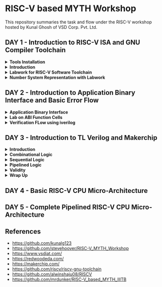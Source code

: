 # RISC-V based MYTH Workshop

This repository summaries the task and flow under the RISC-V workshop hosted by Kunal Ghosh of VSD Corp. Pvt. Ltd. 


## DAY 1 - Introduction to RISC-V ISA and GNU Compiler Toolchain

<details>
<summary><strong>Tools Installation</strong></summary>

Under this section, we go over the necessary tool installations for RISC-V based MYTH workshop. The system used is Zorin OS 16.3, and kernel version - 5.15.0-50-generic.

- Follow the steps.

```bash
sudo apt install libboost-all-dev
git clone https://github.com/kunalg123/riscv_workshop_collaterals.git
cd riscv_workshop_collaterals
chmod +x run.sh
./run.sh
```

- Once run, a make error occurs. It is ignored and and the following commands are given

 ```bash
cd ~/riscv_toolchain/iverilog/
git checkout --track -b v10-branch origin/v10-branch
git pull 
chmod 777 autoconf.sh 
./autoconf.sh 
./configure 
make
sudo make install
```


- Now set the PATH variable in .bashrc file

```bash
gedit .bashrchttps://vsdiat.com/home
#Instead of shant put your username
export PATH="/home/shant/riscv_toolchain/riscv64-unknown-elf-gcc-8.3.0-2019.08.0-x86_64-linux-ubuntu14/bin:$PATH" 
source .bashrc
```
 
</details>


<details>
<summary><strong>Introduction</strong></summary>

RISC-V is an open-source instruction set architecture (ISA) for computer processors. An instruction set architecture defines the set of instructions that a processor can execute and the organization and behaviour of those instructions. RISC-V is unique in that any single company or organization does not own it. and it is freely available for anyone to use, modify, and implement without the need for licensing fees or proprietary restrictions.

![risc1](https://github.com/Shant1R/RISC-V/assets/59409568/a9782f60-fa86-454a-af08-6a7d56a4c4e2)
 
 - Application software (apps) and hardware are linked by 'system software'.There are various layers of **system software**. This includes major components like Compiler and Assembler.
 - The compiler compiles high-level codes like C and C++ to Instructions(eg: the codes inside .exe files) that can be read by the Assembler.
 - The Assembler converts it into binary codes which the machine can understand. The instructions act as an interface between the high-level language and the machine language.
 - The converted binary is then given to an RTL snippet that understands the instruction. This is done by a Hardware Description Language (HDL).
 - This is basically called RTL implementation and a netlist is being generated. with this, a physical design implementation of the design is generated.

The RISC-V has been designed to support extensive customization and specialization which can be extended  with  one  or  more  optional  instruction-set  extensions,  but  the  base  integer instructions cannot be redefine. The different instructions included in RISC-V are listed below.

1. Pseudo instructions - For e.g- mv,li,ret etc
2. Base integer instruction (RV64I, RV32I)-For e.g-lui,addi etc
3. Multiply extension (RV64M) -For e.g- mulw,divw etc
4. Single and double floating point instruction (RV64F, RV64D) -For e.g- flw,fadd etc
5. Application binary instruction 
6. Memory allocation and stack pointer

</details>


<details>
<summary><strong>Labwork for RISC-V Software Toolchain</strong></summary>
 
Under this section, we first create a C program file and verify if the logic using gcc. Here we have made a program to sum all the numbers from 1 to 50. Code for sum1toN.c ->

```bash
#include <stdio.h>
int main(){
int n = 50,sum=0,i;
for(i=0;i<=n;i++)
{
    sum= sum +i;
}
printf("The sum of %d consecutive numbers is :%d \n",n,sum);
return 0;
}
```

- Now we execute the code using RISC-V compiler. This gives us the assembly level solution. The code is coverted to RISC-V ISA.

```bash
/home/shant/riscv_toolchain/riscv64-unknown-elf-gcc-8.3.0-2019.08.0-x86_64-linux-ubuntu14/bin/riscv64-unknown-elf-gcc -O1 -mabi=lp64 -march=rv64i -o sum1toN.o sum1toN.c
/home/shant/riscv_toolchain/riscv64-unknown-elf-gcc-8.3.0-2019.08.0-x86_64-linux-ubuntu14/bin/riscv64-unknown-elf-objdump -d sum1toN.o | less
```
- The first commmand line generates the ISA file and the second command gives a detailed insight.
- It can be calculated using the memory locations, how many instructions are given. For this example, we can verify by counting.
- We have total 36 instructions.

![Screenshot from 2023-08-21 14-32-16](https://github.com/Shant1R/RISC-V/assets/59409568/6223591e-74cd-4fd4-9d16-d6a2dc7929bb)


- Introducting ***spike*** debugger. It helps to check upon the data stored at a location before and after the statement execution. It also provides a proper output similar to incase of using gcc compiler.
- To **compile** the Code 

```bash
./riscv_toolchain/riscv64-unknown-elf-gcc-8.3.0-2019.08.0-x86_64-linux-ubuntu14/bin/spike pk sum1toN.o
```

![Screenshot from 2023-08-21 14-12-31](https://github.com/Shant1R/RISC-V/assets/59409568/edebc8cc-5916-4b2f-9eb7-2645f61b26b2)

- To **debug** the code.

```bash
/riscv_toolchain/riscv64-unknown-elf-gcc-8.3.0-2019.08.0-x86_64-linux-ubuntu14/bin/spike -d pk sum1toN.o
(spike) until pc 0 101aa
bbl loader
(spike) 
core   0: 0x00000000000101aa (0x03200793) li      a5, 50
(spike) reg 0 a5
0x0000000000000032
(spike) 
core   0: 0x00000000000101ae (0xfef42223) sw      a5, -28(s0)

```
![Screenshot from 2023-08-21 14-37-32](https://github.com/Shant1R/RISC-V/assets/59409568/e9e58ccf-972d-4361-8a16-9805eea676ab)



- To **exit** the debugger.

```bash
(spike) q
```
![Screenshot from 2023-08-21 14-37-35](https://github.com/Shant1R/RISC-V/assets/59409568/e3ba0032-4985-4270-8cd0-93639e9043fe)

 
</details>


<details>

<summary><strong>Number System Representation with Labwork </strong></summary>

In RISC-V and computer architecture in general, several terms relate to data representation and storage. Let's explore them:

1. **Byte:** - A byte is the fundamental unit of data storage and representation in computers. It consists of 8 bits and can represent a single character or value.

2. **Word:** - A word typically refers to the natural data size that a processor operates with. In RISC-V, the term "word" can vary based on the architecture. For example, in RV32 (32-bit architecture), a word is 4 bytes (32 bits), while in RV64 (64-bit architecture), a word is 8 bytes (64 bits).

3. **Double Word:** - A double word is twice the size of a word. In RISC-V, for example, in RV32, a double word is 8 bytes (64 bits), and in RV64, a double word is 16 bytes (128 bits).

4. **Least Significant Bit (LSB):** -  The least significant bit is the lowest-order bit in a binary representation. 

5. **Most Significant Bit (MSB):** -  The most significant bit is the highest-order bit in a binary representation. It has the greatest influence on the overall value of a number. The MSB is the bit that represents the largest power of two.


6. **Endianess:** - Endianess refers to how multi-byte data is stored in memory. In a big-endian system, the most significant byte is stored at the lowest memory address, while in a little-endian system, the least significant byte is stored at the lowest memory address. RISC-V supports both big-endian and little-endian modes.

7. **Byte addressing** -  is a memory addressing scheme used in computer systems to identify and access individual bytes of data within the computer's memory. In byte addressing, each individual byte in the memory has a unique address, allowing direct access to and manipulation of single bytes of data. In RISC-V, like in many other computer architectures, memory is byte-addressable.

Understanding these terms is crucial when working with data representation, memory allocation, and programming in computer systems, including the RISC-V architecture.

Integer number representation refers to the method used to represent whole numbers (integers) within a computer's memory or processor. There are different ways to represent integers in binary form, which is the fundamental language of computers. On a high level, we recognize numbers as decimals but computers recognize them as binary (1's or 0's). So binary conversion is key here.

***Unsigned Numbers***
  
- Unsigned numbers are a type of integer representation that only includes non-negative integers. These numbers do not have a sign bit to indicate whether they are positive or negative; they represent values greater than or equal to zero. In binary representation, all the bits are used to represent the magnitude of the number, and there is no need to allocate a bit for the sign.

- Unsigned numbers are often used in situations where negative values are not relevant or meaningful. They can represent quantities, indices, counts, and other values that are always positive or zero.

![Screenshot from 2023-08-21 00-15-15](https://github.com/Shant1R/RISC-V/assets/59409568/fe9c1f86-1a27-43b8-8937-1877f5e8a835)


***Signed Number***

- Signed numbers are a type of integer representation that includes both positive and negative integers. In computer systems, signed numbers are represented using various methods to indicate the sign and magnitude of the number.
- Two's complement is the most widely used method for representing signed integers in computers. In this method, the leftmost bit (the most significant bit) is the sign bit. A value of 0 in the sign bit represents a positive number, and a value of 1 represents a negative number. The remaining bits represent the magnitude of the number in binary form.
- To negate a number in two's complement, you invert all the bits (change 0s to 1s and vice versa) and then add 1 to the result. This method simplifies arithmetic operations and eliminates the need for a separate subtraction circuit.

***Lab 1***

- Under this, we execute the code to find out the biggest 64 bit number stored, using the c file unsigned.c

```bash
#include <stdio.h>
#include <math.h>
int main() {
unsigned long long int max = (unsigned long long int) (pow(2,64) -1);
printf("highest number represented by unsigned long long int is %llu\n", max);
return 0;
}
```

- Upon execution, we determine the highest numerical value.

![Screenshot from 2023-08-21 14-54-16](https://github.com/Shant1R/RISC-V/assets/59409568/bf9f1797-f283-4ff1-8015-884b9e80efd0)

- This can be verified by putting power value more than 64, we will still get the same value.
- Upon going below, we get a smaller value.
- In case, we multiply the value by -1 in the code, we get output as 0.

```bash
unsigned long long int max = (unsigned long long int) (pow(2,10) * -1);
```

![Screenshot from 2023-08-21 15-00-49](https://github.com/Shant1R/RISC-V/assets/59409568/b8130b2d-f78a-4a7e-b97d-bb85721dec5a)

- To obtain a negetive value, we would remove the *unsigned* keyword.

```bash
long long int max = (long long int) (pow(2,10) * -1);
```

![Screenshot from 2023-08-21 15-05-49](https://github.com/Shant1R/RISC-V/assets/59409568/14d1fbb6-486a-447f-bc28-1de932b37240)


***Lab 2***

- Under this lab, we have been provided with the code to find the highest and lowest of the 64 bit signed numbers.
- Code for signed.c

```bash
#include <stdio.h>
#include <math.h>
int main() {
long long int max = (int) (pow(2,63) -1);
long long int min = (int) (pow(2,63) * -1);
printf("highest number represented by long long int is %lld\n", max);
printf("lowest number represented by long long int is %lld\n", min);
return 0;
```

- This gives incorrerct output for the values. We rectify the error and execute using RISC-V compiler.
- Debugged Code for signed.c


```bash
#include <stdio.h>
#include <math.h>
int main() {
long long int max = (long long int) (pow(2,63) -1);
long long int min = (long long int) (pow(2,63) * -1);
printf("highest number represented by long long int is %lld\n", max);
printf("lowest number represented by long long int is %lld\n", min);
return 0;
```
  

![Screenshot from 2023-08-21 15-11-37](https://github.com/Shant1R/RISC-V/assets/59409568/87cba4d0-4842-46dd-a28d-31f2dbe11920)

Table for memory size along with the format specifier for various data types.

![Screenshot from 2023-08-21 15-13-33](https://github.com/Shant1R/RISC-V/assets/59409568/7aab2123-77f1-4e48-8631-c78a93da9ce3)

 
</details>






## DAY 2 - Introduction to Application Binary Interface and Basic Error Flow

<details>

<summary><strong>Application Binary Interface</strong></summary>

The Application Binary Interface (ABI) is a set of rules and conventions that dictate how binary code communicates and interacts with other binary code, usually across different components of a software system or even across different software systems. In simpler terms, it defines how functions are called, how data is organized, and how components cooperate at the binary level. ABIs are crucial for enabling interoperability between different software components, whether they're compiled by the same or different compilers, or even running on different hardware architectures. Operating systems, libraries, and various programming languages need to adhere to a specific ABI to ensure that their binary components can work together seamlessly.

There are different interfaces in a computer system. 

![Screenshot from 2023-08-21 15-26-45](https://github.com/Shant1R/RISC-V/assets/59409568/510ff58c-2a73-45ee-9e3c-921c5be722a3)

We have gone through the ISA and RTL layer interfaces. One such interface is ABI. If an applicatin programmer has to access the hardware resources, one has to do it using the registers, which is done using the ABI also known as system calls. 

To have a better understanding, we need to have an insight into the memory and storage for RISC-V. 

- RISC V belongs to the little endian memory addressing system, which means that the least significant byte of a word is stored in the smallest memory address. 
- In RISC V architecture, the width of the register is defined as XLEN. For RV64 and RV32, the widths are 64 bits and 32 bits, respectively.
- It is to note that there are 32 registor provided, which can be of 32 or 64 bits.
- There are two ways to store a data into the registors

![Screenshot from 2023-08-21 16-00-23](https://github.com/Shant1R/RISC-V/assets/59409568/9c44636f-01f9-42b0-b6d2-40a64981b9f5)

- First, one can directly loaded into the data into the registors, The second being via memory.
- The data is split into 8 parts of each being 8 bits, ie double-words each. Then the most significant byte is loaded into the little endian procedure and so forth. 


Now, we will look into how to do some basic functions and they structure of the said instruction for the operation. 

***Operation load***

```bash
ld x8,16(x23)
```
![Screenshot from 2023-08-21 16-23-55](https://github.com/Shant1R/RISC-V/assets/59409568/6a153963-21cb-4be2-8e4f-9910c4a7d081)

- The opcode for ld is defined in opcode and funct3.
- rd defines the destination register
- rs1 points to the memory location for loading, ie source register.
- immediate gives the exact memory location for loading by adding it to the rs1 value, ie offset.

***Operation add***

```bash
add x8,x29,x8
```
![Screenshot from 2023-08-21 16-24-13](https://github.com/Shant1R/RISC-V/assets/59409568/54290ba8-f719-4be1-8605-06dd28fee9d4)

- The opcode for ld is defined in opcode, funct3 and funct7.
- rd defines the destination register
- rs1 and rs2 are the two source registers.

***Operation store***

```bash
sd x8,8(x23)
```
![Screenshot from 2023-08-21 16-24-34](https://github.com/Shant1R/RISC-V/assets/59409568/765f8f21-41d7-4988-ab7b-a569ee1dcb9f)

- The opcode for ld is defined in opcode and funct3.
- rs1 and rs2 are the two source registers.
- immediate ie offset is split into two parts.

*NOTE* -- we see that all the source and destination registers are defined using 5 bits, thus only 32 unique locations can be stored, hence the reason why RISC-V has 32 registers for design.

It uses different registers(32 in number) which are each of width of 32 bit for RV32 ( and widht of for RV64) . For base integer instructions there are broadly 3 types of of such registers:

 - I-type : For instructions having immediate values as operands.
 - R-type : For instructions having only registers as operands.
 - S-type : For instructions used for storing operations.

![Screenshot from 2023-08-21 16-39-14](https://github.com/Shant1R/RISC-V/assets/59409568/d24a5248-2f46-478d-92b7-8319fa9945ed)

- The table summaries how the RISC-V architecture defines the 32 registers for different usages and there ABI names.
 
</details>



<Details>

<summary><strong>Lab on ABI Function Cells</strong></summary>

Under this section, we look into how to convert write an equivalent c program using the ABI registers for RISC-V. We have taken the example for the program to add the numbers from 1 tp 10.

- Algorithm for the given operation is -->

![Screenshot from 2023-08-21 17-29-00](https://github.com/Shant1R/RISC-V/assets/59409568/ce511ce6-1021-4638-b49c-59fb96909c77)

- C code for the summation
```bash
#include <stdio.h>
extern int load(int x,int y);
int main()
 {
 	int result = 0;
	int count =9;
 	result = load(0x0,count+1);
 	printf("Sum of numbers from 1 to %d is %d\n",count,result);
 } 
```

- Code for the load file. It is saved as load.S; with an extension of .S

```bash
.section .text
.global load
.type load, @function

load: 
     add   a4,a0,zero    //initialize sum register a4 with 0x0
     add   a2,a0,a1      //store count of 10 in reg a. reg a1 is loaded with 0xa(decimal 10) from main
     add   a3,a0,zero    //initialize intermediate sum reg a3 by 0x0

loop:
 add   a4,a3,a4     // Incremental addition
     addi  a3,a3,1      // Increment intermediate register by 1
     blt   a3,a2,loop   // If a3 is less than a2,branch to label <loop> 
     add   a0,a4,zero   // store final result to reg a0 so that it can be read by main pgm
     ret
```

- We execute the program on the terminal using the following set of commands.

```bash
riscv64-unknown-elf-gcc -ofast -o custom1to10.o custom1to10.c load.S
./riscv_toolchain/riscv64-unknown-elf-gcc-8.3.0-2019.08.0-x86_64-linux-ubuntu14/bin/spike  pk custom1to10.o
riscv64-unknown-elf-objdump -d custom1to10.o  | less
```

- Output on the terminal

![Screenshot from 2023-08-21 17-46-37](https://github.com/Shant1R/RISC-V/assets/59409568/21aae137-27d9-45f3-82de-7866b7a767fe)

- Instruction set generated under ABI.
   
![Screenshot from 2023-08-21 17-44-46](https://github.com/Shant1R/RISC-V/assets/59409568/2b040457-d5dc-4e22-a4cd-385940056f59)

 
</Details>

<details>
<summary><strong>Verification FLow using iverilog</strong></summary>

Under the previous section, we saw how to run a C program and the assembly level program and called it back to the main C program. This was simualtion based experiments. We will now see how to run the same C program on a RISC-V based architecture.

![Screenshot from 2023-08-21 18-00-13](https://github.com/Shant1R/RISC-V/assets/59409568/ce29a725-0b84-4e8b-baa7-5d532943796a)

- The image describes the flow for the operations.
- We have riscv cpu program code through which we send the HEX format file of c program to show output the output of the given code.

***Have to complete this***

</details>

## DAY 3 - Introduction to TL Verilog and Makerchip

<details>
<summary><strong>Introduction</strong></summary>

Under this section, we are going to look into:

- Logic gates
- MakerChip platform(IDE)
- Combinational Logic
- Sequential Logic
- Piplining logic
- State

We will be using TLverilog which is an extension of verilog and Makerchip IDE to visualise the design.

***Logic Gates***
 Logic gates are fundamental building blocks of digital circuits. They are electronic devices that perform basic logical operations on one or more binary inputs (usually 0 or 1) to produce a single binary output. These gates are the foundation of all digital systems, including computers, microcontrollers, and other digital devices. Logic gates are typically implemented using electronic components such as transistors.

The most common logic gates are:
1. NOT
2. AND
3. OR
4. NAND
5. NOR
6. XOR
7. XNOR

![Screenshot from 2023-08-21 18-30-47](https://github.com/Shant1R/RISC-V/assets/59409568/04d63592-d329-460c-8a97-856ca4be33db)
- The image provides the truth tables for the various logic gates along with logic diagrams.

![Screenshot from 2023-08-21 18-36-15](https://github.com/Shant1R/RISC-V/assets/59409568/0f002dc6-0c39-4f84-9d37-ec7de1538296)

- The images shows the various syntax for the logic gates. Our main focus will be on verilog.


***Introduction to Makerchip*** [*link to the platform*](https://makerchip.com/)

Makerchip is an online platform that provides an integrated development environment (IDE) for digital design and verification using SystemVerilog and TL Verilog. It allows engineers, students, and enthusiasts to design and simulate digital circuits, develop RTL (Register Transfer Level) code, and explore hardware design concepts without requiring the local installation of tools. TL-Verilog was used as the HDL of choice for this project. Projects on Makerchip can be completely designed using TL-Verilog. Transaction Level - Verilog standard is an extension of Verilog which has various advantages like simpler syntax, shorter codes and easy pipelining.

There are several example designs on makerchip to practice and get familiaried with the platform. 
      
</details>


<details>
<summary><strong>Combinational Logic</strong></summary>

Under this section, we will go over a few lab examples using Makerchip to have a firm grasp.

***Loading Pythagorean Implementation Example on Makerchip IDE***

![Screenshot from 2023-08-21 19-12-44](https://github.com/Shant1R/RISC-V/assets/59409568/97fb65fa-e161-4c35-bb29-19d601939fed)

***NOT Gate or INVERTER using Makerchip IDE***

![Screenshot from 2023-08-21 19-17-12](https://github.com/Shant1R/RISC-V/assets/59409568/d7d95f96-8338-4a03-afb5-857a32f9d592)

***NAND Gate using Makerchip IDE***

![Screenshot from 2023-08-21 19-19-05](https://github.com/Shant1R/RISC-V/assets/59409568/226f5d3d-8e4f-4d9c-9c02-404a36a2643a)

***Lab on Vector usage on TLverilog using Makerchip IDE***

![Screenshot from 2023-08-21 19-23-03](https://github.com/Shant1R/RISC-V/assets/59409568/94e2f15c-39a0-47dd-b0e1-24c8af15ec72)

***Implementation of MUX using Makerchip IDE***
  - We implement a single bit input output MUX followed by an 8 bit i/o MUX.

![Screenshot from 2023-08-21 19-30-44](https://github.com/Shant1R/RISC-V/assets/59409568/3abdb9c7-0f01-4615-9307-7849b4f544c0)

***Implementation of Calculator***
- Under this lab example, we will implement a simple calculator that performs operations of +,-,*,/ and gives the output depending upon the select line of operation.

![Screenshot from 2023-08-21 19-42-55](https://github.com/Shant1R/RISC-V/assets/59409568/ff3f0a6e-ac11-43b8-b066-2ecf0b8e3a3f)

 
</details>



<details>
<summary><strong>Sequential Logic</strong></summary>

Under this section, we will look into the implementation of sequential logic circuits on Makerchip IDE. Sequential logic integrates a clock that defines the flow and transition of data. The cicuit also integrates a reset which upon activation will reset the output to a pre-defined value. The most common flipflop used is D flip flop.

- The circuits can be refered as a state machine as well, the flops are followed by the combinational logic.

![Screenshot from 2023-08-21 19-54-30](https://github.com/Shant1R/RISC-V/assets/59409568/29c9037d-e4a3-446c-92b9-8003b9fb8514)

***Fibonacci Series Implementation***
- Fibonacci series is a number is the sum of its previous two numbers, ie. 1,1,2,3,5,8,13,.....

![Screenshot from 2023-08-21 20-01-47](https://github.com/Shant1R/RISC-V/assets/59409568/6bc181c9-4324-4398-a4b5-3270c97ab529)

***Free-running Counter***

![Screenshot from 2023-08-21 20-06-27](https://github.com/Shant1R/RISC-V/assets/59409568/a55ff9ab-6bdb-49a8-b019-502f0857c964)

***Sequentail Calculator***
- We implement a sequential calculator that updates on each clock cycle.
- The circuit diagram

![Screenshot from 2023-08-21 20-14-25](https://github.com/Shant1R/RISC-V/assets/59409568/8e324946-81c9-44ff-9cbd-a9ceda2eec4e)

- The implementation on Makerchip IDE.

![Screenshot from 2023-08-21 20-19-17](https://github.com/Shant1R/RISC-V/assets/59409568/d026e26f-48e1-4d23-b67e-c6597129c9c4)
  
 
</details>



<details>
<summary><strong>Pipelined Logic</strong></summary>

Pipelining is a technique used in digital design and computer architecture to improve the efficiency and performance of processing by breaking down a task into smaller stages that can be executed concurrently. Here are some of the benefits of pipelining -
- Increased throughput
- Reduced latency
- Better resource utilization
- Improved parallelism
- Smoother performance
- Scalability
- Faster clock speeds
- Reduced dependencies
- Flexibility
- Efficient resource sharing

Pipelining or timing abstract is an important feature in TL verilog as it can be implemented very easily with fewer codes as compared to system verilog which reduces bugs to a great extent. An example of the pipeling for pythogoras theorem using both TL verilog and system verilog in this repo . In TL verilog pipeling can be implemented by defining the pipeline as |calc and the different pipeline stages should be properly align and are indicated by @1, @2 and so on.

***Pipelined Pythegorean Imoplementation***

![Screenshot from 2023-08-21 22-46-05](https://github.com/Shant1R/RISC-V/assets/59409568/b42db4a1-f350-41c2-8f43-4bb01f5aa242)

***Fibonacci Series in Pipeline***

![Screenshot from 2023-08-21 23-05-14](https://github.com/Shant1R/RISC-V/assets/59409568/66861067-a0f5-455e-aad1-e8a0940fa82c)

![Screenshot from 2023-08-21 23-06-28](https://github.com/Shant1R/RISC-V/assets/59409568/7015b8b1-1e1b-4e1a-8844-44a05faf49f5)

***Creating the given Pipelined Circuit on Makerchip IDE***
- Under this, we are given a pipelined structure and asked to recreate it on Makerchip using TLverilog

![Screenshot from 2023-08-21 23-27-31](https://github.com/Shant1R/RISC-V/assets/59409568/3992333b-027d-46b4-addf-c420e26fc858)


***Counter and Calculator in Pipeline***

![Screenshot from 2023-08-21 23-46-12](https://github.com/Shant1R/RISC-V/assets/59409568/de9b933d-cf40-421c-86fc-9a0afd47af0b)

***2-Cycle Calculator***
- Under this lab work, we have to implement the given pipelined circuit

![Screenshot from 2023-08-21 23-49-16](https://github.com/Shant1R/RISC-V/assets/59409568/e4ece843-45cb-4eb0-a714-17a5515ec71d)

- Implementation on Makerchip IDE is shown as below.

```bash
$reset = *reset;
   
   |calc
      @1
         $val1[31:0] = >>2$out[31:0];
         $val2[31:0] = $rand2[3:0];

         $sum[31:0] = $val1+$val2;
         $dif[31:0] = $val1-$val2;
         $mul[31:0] = $val1*$val2;
         $div[31:0] = $val1/$val2;
         $valid[1:0] = $reset ? 0 : >>1$valid + 1'b1;
         
      @2
         $out[31:0] = !($reset &&  !($valid))? 1 :($op[1] ? ($op[0] ? $div : $mul):($op[0] ? $dif : $sum));
         
```  
- Makerchip IDE

![Screenshot from 2023-08-21 23-58-16](https://github.com/Shant1R/RISC-V/assets/59409568/99bb5b8d-3a96-4e1f-8191-e0ca11c56471)

</details>



<details>
<summary><strong>Validity</strong></summary>

Validity is another feature in TL verilog which is asserted if a particular transactions in a pipeline is valid or true. A new scope, called “when” scope is introduced for this and it is denoted as ?$valid. This new scope has many advantages - easier design, cleaner debug, better error checking and automated clock gating. Validity provides :

- Easier debug
- Cleaner design
- Better error checking
- Automated Clock gating

**Clock Gating**
- Clock signals are distributed to EVERY flip-flop.
- Clocks toggle twice per cycle. This consumes power.
- Clock gating avoids toggling clock signals.
- TL-Verilog can produce fine-grained gating (or enables).

Thus, in TLverilog, we don't have to look into clock gating individually. It gets considered and covered with the Validity concept.

***Distance Accumulator using Makerchip IDE***

- The pipelined block diagram for the accumulator

![Screenshot from 2023-08-22 00-35-34](https://github.com/Shant1R/RISC-V/assets/59409568/da2db1b9-97e7-4aae-8de0-52896328f434)

- Code for the design on TLverilog
```bash
|calc
      
      @1
         $reset = *reset;    
      
      ?$valid
         @1
            $aa_sq[31:0] = $aa[3:0] ** 2;
            $bb_sq[31:0] = $bb[3:0] ** 2;
          @2
            $cc_sq[31:0] = $aa_sq + $bb_sq;
          @3
            $cc[31:0] = sqrt($cc_sq);
            
      @4
         $tot_dis[63:0] = 
                   $reset ? '0 :
                   $valid ? >>1$tot_dis + $cc :
                            >>1$tot_dis;
```

- Implementation using Makerchip IDE

![Screenshot from 2023-08-22 00-42-40](https://github.com/Shant1R/RISC-V/assets/59409568/8d5a2474-a29c-4ef6-8af0-c368fae02458)


***2-Cycle Calculator with Validity***

Under this lab work we design a 2-cycle calculator along with the validity functionality.

- Pipelined Logic Design to be implemented

![Screenshot from 2023-08-22 00-56-10](https://github.com/Shant1R/RISC-V/assets/59409568/350d2d90-6f9a-4cd9-a2e9-7265104f6c39)

- Code on TLverilog

```bash
|calc
      
      @0
         $reset = *reset;
      @1
         $val1[31:0] = >>2$out[31:0];
         $val2[31:0] = $rand2[3:0];
         
         $valid = $reset ? 1'b0 : >>1$valid + 1'b1;
         $valid_or_reset = $valid || $reset;

      ?$valid_or_reset   
         @1


            $sum[31:0] = $val1+$val2;
            $dif[31:0] = $val1-$val2;
            $mul[31:0] = $val1*$val2;
            $div[31:0] = $val1/$val2;
            

         @2
            $out[31:0] = ($reset)? 1 :($op[1] ? ($op[0] ? $div : $mul):($op[0] ? $dif : $sum));

          
```

- Implementation on Makerchip IDE.

![Screenshot from 2023-08-22 01-07-09](https://github.com/Shant1R/RISC-V/assets/59409568/926c455d-22a9-40f3-847d-e8381e84addf)




***Calculator with Single-value Memory***

Under this lab work, we design a calculator with a memory component.

- Pipelined design to be implemented.

![Screenshot from 2023-08-22 01-11-53](https://github.com/Shant1R/RISC-V/assets/59409568/6a947811-bc96-421c-97cf-e146f54b05ce)

- Code on TLverilog

```bash
|calc
      @0
         $reset = *reset;
         
      @1
         $val1 [31:0] = >>2$out[31:0];
         $val2 [31:0] = $rand1[3:0];
         
         $valid = $reset ? 1'b0 : >>1$valid + 1'b1 ;
         $valid_or_reset = $valid || $reset;
         
      ?$vaild_or_reset
         @1   
            $sum[31:0] = $val1 + $val2;
            $dif[31:0] = $val1 - $val2;
            $mul[31:0] = $val1 * $val2;
            $div[31:0] = $val1 / $val2;
            
         @2   
            $mem[31:0] = $reset ? 32'b0 :
                         ($op[2:0] == 3'b101) ? $val1 : >>2$mem ;
            
            $out [31:0] = $reset ? '1 :
                          ($op[2:0] == 3'b000) ? $sum :
                          ($op[2:0] == 3'b001) ? $dif :
                          ($op[2:0] == 3'b010) ? $mul :
                          ($op[2:0] == 3'b011) ? $div :
                          ($op[2:0] == 3'b100) ? >>2$mem : >>2$out ;
            
            
```

- Implementation on Makerchip IDE.

![Screenshot from 2023-08-22 01-30-04](https://github.com/Shant1R/RISC-V/assets/59409568/c150a79a-19f3-4af2-b1f8-ecf6702a27a5)


</details>



<details>
<summary><strong>Wrap Up</strong></summary>
 
</details>



## DAY 4 - Basic RISC-V CPU Micro-Architecture
 
## DAY 5 - Complete Pipelined RISC-V CPU Micro-Architecture

## References
- https://github.com/kunalg123
- https://github.com/stevehoover/RISC-V_MYTH_Workshop
- https://www.vsdiat.com/
- https://redwoodeda.com/
- https://makerchip.com/
- https://github.com/riscv/riscv-gnu-toolchain
- https://github.com/alwinshaju08/RISCV
- https://github.com/mrdunker/RISC-V_based_MYTH_IIITB


